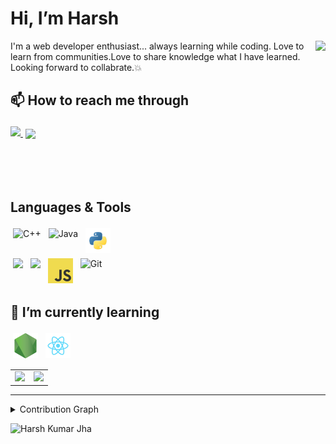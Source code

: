 
<p style="clear:both;">
<h1>  Hi, I’m Harsh<img src = "https://raw.githubusercontent.com/MartinHeinz/MartinHeinz/master/wave.gif" width="15px"  height="35px"/></h1><img src="https://media2.giphy.com/media/qgQUggAC3Pfv687qPC/giphy.gif?cid=790b76113836c5206b43fbc32ad4948085ee2f70f43c31b5&rid=giphy.gif&ct=gf" align="right" height="300vh">

I'm a web developer enthusiast... always learning while coding. Love to learn from communities.Love to share knowledge what I have learned. Looking forward to collabrate.💥
</p>
<p>
<h2>📫 How to reach me through
</p></h2>
<!-- Socials Links and Badges -->
<p >
	<a href="https://www.linkedin.com/in/harsh-kumar-jha-1531321b9/">
		<img src="https://img.icons8.com/fluent/48/000000/linkedin.png" />
	</a>
	<a href="https://twitter.com/HaRsH_2k11?t=dvwbcPezHCxBMftIvr-WeQ&s=08">
		<img src="https://img.icons8.com/color/48/000000/twitter-circled--v5.png" 
	 height="48" style="vertical-align:top; margin:4px"/>
	</a>
</p>
<br/><br/>
<!-- Language and Tools -->
<h2>Languages & Tools <img src = "https://media2.giphy.com/media/QssGEmpkyEOhBCb7e1/giphy.gif?cid=ecf05e47a0n3gi1bfqntqmob8g9aid1oyj2wr3ds3mg700bl&rid=giphy.gif" width="15px"  height="35px"> </h2>
<p>
  <img src="https://img.icons8.com/color/48/000000/c-plus-plus-logo.png" height="40"
    style="vertical-align:top; margin:4px" alt="C++" />
  <img src="https://cdn-icons-png.flaticon.com/512/5968/5968282.png" height="40" style="vertical-align:top; margin:4px"
    alt="Java" />
  <img
    src="https://raw.githubusercontent.com/github/explore/80688e429a7d4ef2fca1e82350fe8e3517d3494d/topics/python/python.png"
    alt="Python" height="40" style="vertical-align:top; margin:4px" />
    <br />
  <img src="https://cdn-icons-png.flaticon.com/512/1051/1051277.png" height="40"
    style="vertical-align:top; margin:4px" />
  <img src="https://cdn-icons-png.flaticon.com/512/732/732190.png" height="40" style="vertical-align:top; margin:4px" />
  <img
    src="https://raw.githubusercontent.com/github/explore/80688e429a7d4ef2fca1e82350fe8e3517d3494d/topics/javascript/javascript.png"
    alt="Javascript" height="40" style="vertical-align:top; margin:4px">
  <img src="https://avatars.githubusercontent.com/u/18133?s=200&v=4" alt="Git" height="40"
    style="vertical-align:top; margin:4px">
</p>

<p>
<h2>📖 I’m currently learning</h2>
</p>
<p>
  <img
    src="https://raw.githubusercontent.com/github/explore/80688e429a7d4ef2fca1e82350fe8e3517d3494d/topics/nodejs/nodejs.png"
    alt="Node Js" height="40" style="vertical-align:top; margin:4px">
    <img
    src="https://raw.githubusercontent.com/github/explore/80688e429a7d4ef2fca1e82350fe8e3517d3494d/topics/react/react.png"
    alt="React" height="40" style="vertical-align:top; margin:4px">



</p>



| | |
| -------- | -------- |
|<img width="100%" src="https://github-readme-stats.vercel.app/api?username=Harsh-kumar-jha&show_icons=true&theme=nord" /> | <img width="100%" src="https://github-readme-streak-stats.herokuapp.com/?user=Harsh-kumar-jha&theme=nord" /> |

---

<!-- <div align="center">
   <a href="https://github.com/Harsh-kumar-jha">
     <img align="center" src="https://github-readme-stats.vercel.app/api/top-langs/?username=Harsh-kumar-jha&theme=vue-dark&hide_langs_below=1" />
   </a>
</div>

 -->
<!-- Conritbution Graph -->
<details>
  <summary>Contribution Graph</summary>

[![Harsh Kumar Jha's github activity graph](https://activity-graph.herokuapp.com/graph?username=Harsh-kumar-jha&theme=github)](https://github.com/Harsh-kumar-jha/github-readme-activity-graph)
</details>

<p align="left"> <img src="https://komarev.com/ghpvc/?username=Harsh-kumar-jha&label=Profile%20views&color=0e75b6&style=flat" alt="Harsh Kumar Jha" /> </p>

